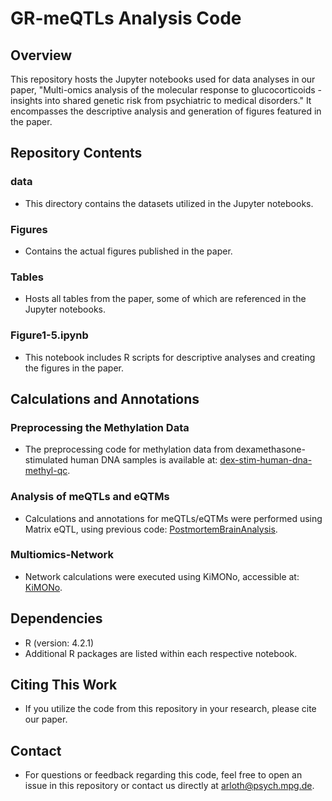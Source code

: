 # GR-meQTLs Analysis Code

## Overview
This repository hosts the Jupyter notebooks used for data analyses in our paper, "Multi-omics analysis of the molecular response to glucocorticoids - insights into shared genetic risk from psychiatric to medical disorders." It encompasses the descriptive analysis and generation of figures featured in the paper.

## Repository Contents

### data
- This directory contains the datasets utilized in the Jupyter notebooks.

### Figures
- Contains the actual figures published in the paper.

### Tables
- Hosts all tables from the paper, some of which are referenced in the Jupyter notebooks.

### Figure1-5.ipynb
- This notebook includes R scripts for descriptive analyses and creating the figures in the paper.

## Calculations and Annotations

### Preprocessing the Methylation Data
- The preprocessing code for methylation data from dexamethasone-stimulated human DNA samples is available at: [dex-stim-human-dna-methyl-qc](https://github.com/cellmapslab/dex-stim-human-dna-methyl-qc).

### Analysis of meQTLs and eQTMs
- Calculations and annotations for meQTLs/eQTMs were performed using Matrix eQTL, using previous code: [PostmortemBrainAnalysis](https://github.com/cellmapslab/PostmortemBrainAnalysis/tree/master/05.eQTLs).

### Multiomics-Network
- Network calculations were executed using KiMONo, accessible at: [KiMONo](https://github.com/cellmapslab/kimono).

## Dependencies
- R (version: 4.2.1)
- Additional R packages are listed within each respective notebook.

## Citing This Work
- If you utilize the code from this repository in your research, please cite our paper.

## Contact
- For questions or feedback regarding this code, feel free to open an issue in this repository or contact us directly at arloth@psych.mpg.de.
